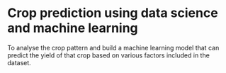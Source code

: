 # Crop prediction using data science and machine learning
 To analyse the crop pattern and build a machine learning model that can predict the yield of that crop based on various factors included in the dataset.
